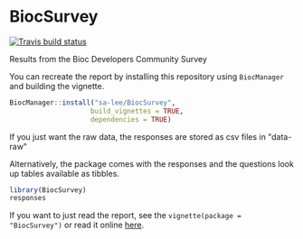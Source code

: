 
# BiocSurvey

<!-- badges: start -->
 [![Travis build status](https://travis-ci.org/sa-lee/BiocSurvey.svg?branch=master)](https://travis-ci.org/sa-lee/BiocSurvey)
<!-- badges: end -->

Results from the Bioc Developers Community Survey

You can recreate the report by installing this repository using
`BiocManager` and building the vignette. 

``` r
BiocManager::install("sa-lee/BiocSurvey", 
                    build_vignettes = TRUE,
                    dependencies = TRUE)
```

If you just want the raw data, the responses are stored
as csv files in "data-raw"

Alternatively, the package comes with the 
responses and the questions look up tables available as tibbles.

```r
library(BiocSurvey)
responses
```

If you want to just read the report, see the `vignette(package = "BiocSurvey")`
or read it online [here](https://sa-lee.github.io/BiocSurvey/articles/report.html).



